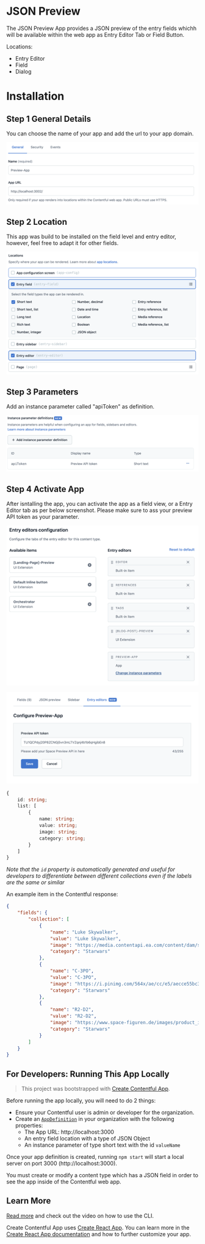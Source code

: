 # JSON Preview

The JSON Preview App provides a JSON preview of the entry fields whichh will be available within the web app as Entry Editor Tab or Field Button.

Locations:

-   Entry Editor
-   Field
-   Dialog 

# Installation

## Step 1 General Details

You can choose the name of your app and add the url to your app domain.

![App Installation](./assets/general.png)

## Step 2 Location

This app was build to be installed on the field level and entry editor, however, feel free to adapt it for other fields.

![App Installation](./assets/location.png)

## Step 3 Parameters

Add an instance parameter called "apiToken" as definition.

![App Installation](./assets/parameter.png)

## Step 4 Activate App

After isntalling the app, you can activate the app as a field view, or a Entry Editor tab as per below screenshot. Please make sure to ass your preview API token as your parameter.

![App Installation](./assets/editor.png)

![App Installation](./assets/token.png)

```ts
{
    id: string;
    list: [
        {
            name: string;
            value: string;
            image: string;
            category: string;
        }
    ]
}
```

*Note that the `id` property is automatically generated and useful for developers
to differentiate between different collections even if the labels are the same or similar*

An example item in the Contentful response:

```json
{
    "fields": {
        "collection": [
            {
                "name": "Luke Skywalker",
                "value": "Luke Skywalker",
                "image": "https://media.contentapi.ea.com/content/dam/star-wars-battlefront-2/images/2019/08/swbf2-refresh-hero-large-heroes-page-luke-skywalker-16x9-xl.jpg.adapt.crop1x1.320w.jpg",
                "category": "Starwars"
            },
            {
                "name": "C-3PO",
                "value": "C-3PO",
                "image": "https://i.pinimg.com/564x/ae/cc/e5/aecce55bc3c39e0a4f9109e619a8806c.jpg",
                "category": "Starwars"
            },
            {
                "name": "R2-D2",
                "value": "R2-D2",
                "image": "https://www.space-figuren.de/images/product_images/info_images/9696_0.jpg",
                "category": "Starwars"
            }
        ]
    }
}
```

## For Developers: Running This App Locally

> This project was bootstrapped with [Create Contentful App](https://github.com/contentful/create-contentful-app).

Before running the app locally, you will need to do 2 things:
* Ensure your Contentful user is admin or developer for the organization.
* Create an [`AppDefinition`](https://www.contentful.com/developers/docs/extensibility/app-framework/app-definition/)
in your organization with the following properties:
    * The App URL: http://localhost:3000
    * An entry field location with a type of JSON Object
    * An instance parameter of type short text with the id `valueName`

Once your app definition is created, running `npm start` will start a local server on
port 3000 (http://localhost:3000).

You must create or modify a content type which has a JSON field in order to see the app
inside of the Contentful web app.

## Learn More

[Read more](https://www.contentful.com/developers/docs/extensibility/app-framework/create-contentful-app/) and check out the video on how to use the CLI.

Create Contentful App uses [Create React App](https://create-react-app.dev/). You can learn more in the [Create React App documentation](https://facebook.github.io/create-react-app/docs/getting-started) and how to further customize your app.
